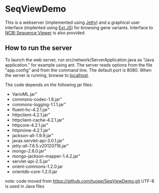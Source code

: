 SeqViewDemo
===========

This is a webserver (implemented using [Jetty](http://www.eclipse.org/jetty/))
and a graphical user interface (implented using [Ext JS](http://www.sencha.com/products/extjs/))
for browsing gene variants. Interface to [NCBI Sequence Viewer](http://www.ncbi.nlm.nih.gov/projects/sviewer/)
is also provided.

How to run the server
---------------------

To launch the web server, run src/network/ServerApplication.java as "Java application." for example using ant. 
The server reads options from the file "app.config" and from the command line. The default 
port is 8080. When the server is running, browse to 
  [localhost](http://localhost:8080/fimmwidget.html).

The code depends on the following jar files:
  * VarioML.jar"
  * commons-codec-1.6.jar"
  * commons-logging-1.1.1.jar"
  * fluent-hc-4.2.1.jar"
  * httpclient-4.2.1.jar"
  * httpclient-cache-4.2.1.jar"
  * httpcore-4.2.1.jar"
  * httpmime-4.2.1.jar"
  * jackson-all-1.9.9.jar"
  * javax.servlet-api-3.0.1.jar"
  * jetty-all-7.6.5.v20120716.jar"
  * mongo-2.8.0.jar"
  * mongo-jackson-mapper-1.4.2.jar"
  * servlet-api-2.5.jar"
  * orient-commons-1.2.0.jar
  * orientdb-core-1.2.0.jar

note: code moved from https://github.com/tuope/SeqViewDemo.git
UTF-8 is used in Java files
